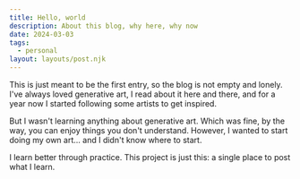 ```yaml
---
title: Hello, world
description: About this blog, why here, why now
date: 2024-03-03
tags:
  - personal
layout: layouts/post.njk
---
```


This is just meant to be the first entry, so the blog is not empty and lonely. I've always loved generative art, I read about it here and there, and for a year now I started following some artists to get inspired.

But I wasn't learning anything about generative art. Which was fine, by the way, you can enjoy things you don't understand. However, I wanted to start doing my own art... and I didn't know where to start.

I learn better through practice. This project is just this: a single place to post what I learn.

